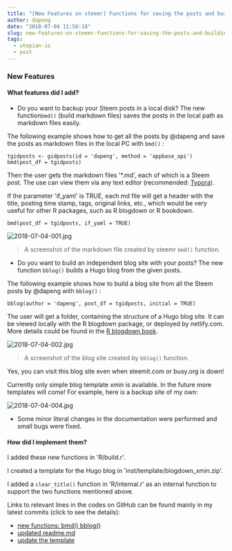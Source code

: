 ```yaml
---
title: "[New Features on steemr] Functions for saving the posts and building an independent blog site!"
author: dapeng
date: "2018-07-04 11:58:18"
slug: new-features-on-steemr-functions-for-saving-the-posts-and-building-a-independent-blog-site
tags: 
  - utopian-io
  - post
---
```


### New Features

#### What features did I add?

- Do you want to backup your Steem posts in a local disk? The new function`bmd()` (build markdown files) saves the posts in the local path as markdown files easily. 

The following example shows how to get all the posts by @dapeng and save the posts as markdown files in the local PC with `bmd()` :

```
tgidposts <- gidposts(id = 'dapeng', method = 'appbase_api')
bmd(post_df = tgidposts)
```

Then the user gets the markdown files '*.md', each of which is a Steem post. The use can view them via any text editor (recommended: [Typora](https://steemit.com/utopian-io/@dapeng/typora-the-best-cross-platform-markdown-editor-or-typora)).

If the parameter 'if_yaml' is TRUE, each md file will get a header with the title, posting time stamp, tags, original links, etc., which would be very useful for other R packages, such as R blogdown or R bookdown.

```
bmd(post_df = tgidposts, if_yaml = TRUE)
```

![2018-07-04-001.jpg](https://cdn.steemitimages.com/DQmQvaMnfE8X1jbjEHUoySKdytFxXEF33vymLzjSu2Z3hhj/2018-07-04-001.jpg)


> A screenshot of the markdown file created by steemr `bmd()` function.

- Do you want to build an independent blog site with your posts? The new function `bblog()` builds a Hugo blog from the given posts.

The following example shows how to build a blog site from all the Steem posts by @dapeng with `bblog()` :

```
bblog(author = 'dapeng', post_df = tgidposts, initial = TRUE)
```

The user will get a folder, containing the structure of a Hugo blog site. It can be viewed locally with the R blogdown package, or deployed by netlify.com. More details could be found in the [R blogdown book](https://bookdown.org/yihui/blogdown/).

![2018-07-04-002.jpg](https://cdn.steemitimages.com/DQmRFrbpq7HPcyU1R3ioVcn28DuriZj6ibSvD7rMi8uzrbh/2018-07-04-002.jpg)

> A screenshot of the blog site created by `bblog()` function.

Yes, you can visit this blog site even when steemit.com or busy.org is down!

Currently only simple blog template *xmin* is available. In the future more templates will come!  For example, here is a backup site of my own:

![2018-07-04-004.jpg](https://cdn.steemitimages.com/DQmewwQ1ZvCowWip3hYNpt8ju4jH721krsAaNWZbHPLpzbp/2018-07-04-004.jpg)

- Some minor literal changes in the documentation were performed and small bugs were fixed.

#### How did I implement them?

I added these new functions in  'R/build.r'.

I created a template for the Hugo blog in 'inst/template/blogdown_xmin.zip'.

I added a `clear_title()` function in 'R/internal.r' as an internal function to support the two functions mentioned above.

Links to relevant lines in the codes on GitHub can be found mainly in my latest commits (click to see the details):

- [new functions: bmd() bblog()](https://github.com/pzhaonet/steemr/commit/47b7477a5c76aa8cbb50fcd8d15be349423cbc8b)
- [updated readme.md](https://github.com/pzhaonet/steemr/commit/02bf59f5dbbead7ce345a2c7c625884f38a21039)
- [update the template](https://github.com/pzhaonet/steemr/commit/356d348a41e69e2c7f06b2699283eeed0184dd59)
